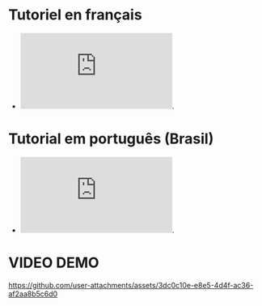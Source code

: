 # Tutoriel en français
- ![DOCFR](https://github.com/HigorZicaDev/slide_interactive/tree/main/FR/README.md).

# Tutorial em português (Brasil)
- ![DOCPTBR](https://github.com/HigorZicaDev/slide_interactive/tree/main/PT-BR/README.md).

# VIDEO DEMO
https://github.com/user-attachments/assets/3dc0c10e-e8e5-4d4f-ac36-af2aa8b5c6d0

